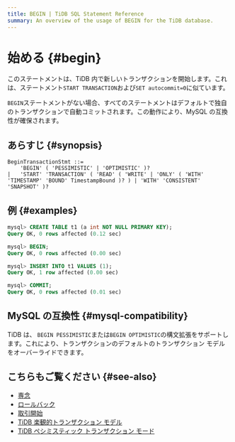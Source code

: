 ```yaml
---
title: BEGIN | TiDB SQL Statement Reference
summary: An overview of the usage of BEGIN for the TiDB database.
---
```


# 始める {#begin}

このステートメントは、TiDB 内で新しいトランザクションを開始します。これは、ステートメント`START TRANSACTION`および`SET autocommit=0`に似ています。

`BEGIN`ステートメントがない場合、すべてのステートメントはデフォルトで独自のトランザクションで自動コミットされます。この動作により、MySQL の互換性が確保されます。

## あらすじ {#synopsis}

```ebnf+diagram
BeginTransactionStmt ::=
    'BEGIN' ( 'PESSIMISTIC' | 'OPTIMISTIC' )?
|   'START' 'TRANSACTION' ( 'READ' ( 'WRITE' | 'ONLY' ( 'WITH' 'TIMESTAMP' 'BOUND' TimestampBound )? ) | 'WITH' 'CONSISTENT' 'SNAPSHOT' )?
```

## 例 {#examples}

```sql
mysql> CREATE TABLE t1 (a int NOT NULL PRIMARY KEY);
Query OK, 0 rows affected (0.12 sec)

mysql> BEGIN;
Query OK, 0 rows affected (0.00 sec)

mysql> INSERT INTO t1 VALUES (1);
Query OK, 1 row affected (0.00 sec)

mysql> COMMIT;
Query OK, 0 rows affected (0.01 sec)
```

## MySQL の互換性 {#mysql-compatibility}

TiDB は、 `BEGIN PESSIMISTIC`または`BEGIN OPTIMISTIC`の構文拡張をサポートします。これにより、トランザクションのデフォルトのトランザクション モデルをオーバーライドできます。

## こちらもご覧ください {#see-also}

-   [専念](/sql-statements/sql-statement-commit.md)
-   [ロールバック](/sql-statements/sql-statement-rollback.md)
-   [取引開始](/sql-statements/sql-statement-start-transaction.md)
-   [TiDB 楽観的トランザクション モデル](/optimistic-transaction.md)
-   [TiDB ペシミスティック トランザクション モード](/pessimistic-transaction.md)
